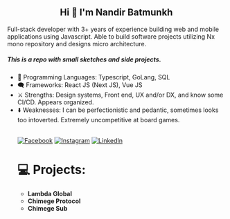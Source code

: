
<br>
 <h2 align="center">Hi 👋 I'm Nandir Batmunkh</h2>
 <p>Full-stack developer with 3+ years of experience building web and mobile applications using Javascript. Able to build software projects utilizing Nx mono repository and designs micro architecture.</p>
 <h5> This is a repo with small sketches and side projects. </h5>
<ul>
 <li> 🔡 Programming Languages: Typescript, GoLang, SQL </li>
 <li> 🗨️ Frameworks: React JS (Next JS), Vue JS </li>
 <li> ⚔️ Strengths: Design systems, Front end, UX and/or DX, and know some CI/CD. Appears organized. </li>
 <li> ⬇️ Weaknesses: I can be perfectionistic and pedantic, sometimes looks too intoverted. Extremely uncompetitive at board games. </li>

<br/>


[![Facebook](https://img.shields.io/badge/Facebook-%231877F2.svg?logo=Facebook&logoColor=white)](https://www.facebook.com/nandir.be/) [![Instagram](https://img.shields.io/badge/Instagram-%23E4405F.svg?logo=Instagram&logoColor=white)](https://instagram.com/nandirb/) [![LinkedIn](https://img.shields.io/badge/LinkedIn-%230077B5.svg?logo=linkedin&logoColor=white)](https://linkedin.com/in/nandirb/) 

# 💻 Projects: 
<ul>
 <li> <b>Lambda Global </b></li>
 <li> <b>Chimege Protocol </b></li>
 <li> <b>Chimege Sub </b></li>
</ul>


